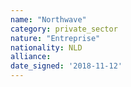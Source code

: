 ```yaml
---
name: "Northwave"
category: private_sector
nature: "Entreprise"
nationality: NLD
alliance: 
date_signed: '2018-11-12'
---
```

    